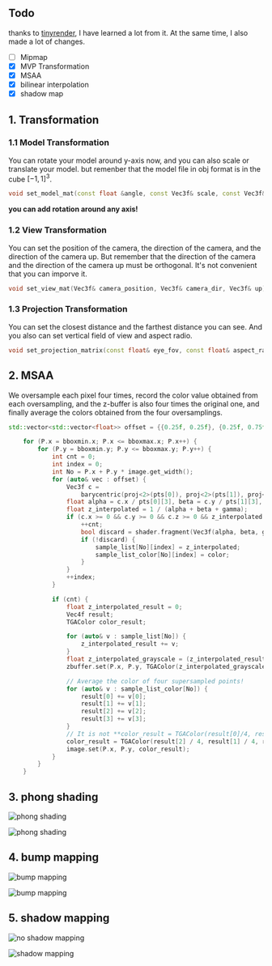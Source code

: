 ## Todo

thanks to [tinyrender](https://github.com/ssloy/tinyrenderer), I have learned a lot from it. At the same time, I also made a lot of changes.

- [ ] Mipmap
- [x] MVP Transformation
- [x] MSAA
- [x] bilinear interpolation
- [x] shadow map

## 1. Transformation

### 1.1 Model Transformation

You can rotate your model around y-axis now, and you can also scale or translate your model. but remenber that the model file in obj format is in the cube $[-1, 1]^{3}$.

```cpp
void set_model_mat(const float &angle, const Vec3f& scale, const Vec3f& translate);
```

**you can add rotation around any axis!**

### 1.2 View Transformation

You can set the position of the camera, the direction of the camera, and the direction of the camera up. But remember that the direction of the camera and the direction of the camera up must be orthogonal. It's not convenient that you can imporve it.

```cpp
void set_view_mat(Vec3f& camera_position, Vec3f& camera_dir, Vec3f& up);
```

### 1.3 Projection Transformation

You can set the closest distance and the farthest distance you can see. And you also can set vertical field of view and aspect radio.

```cpp
void set_projection_matrix(const float& eye_fov, const float& aspect_ratio, const float& zNear, const float& zFar);
```


## 2. MSAA

We oversample each pixel four times, record the color value obtained from each oversampling, and the z-buffer is also four times the original one, and finally average the colors obtained from the four oversamplings.

```cpp
std::vector<std::vector<float>> offset = {{0.25f, 0.25f}, {0.25f, 0.75f}, {0.75f, 0.25f}, {0.75f, 0.75f}};

    for (P.x = bboxmin.x; P.x <= bboxmax.x; P.x++) {
        for (P.y = bboxmin.y; P.y <= bboxmax.y; P.y++) {
            int cnt = 0;
            int index = 0;
            int No = P.x + P.y * image.get_width();
            for (auto& vec : offset) {
                Vec3f c =
                    barycentric(proj<2>(pts[0]), proj<2>(pts[1]), proj<2>(pts[2]), Vec2f(P.x + vec[0], P.y + vec[1]));
                float alpha = c.x / pts[0][3], beta = c.y / pts[1][3], gamma = c.z / pts[2][3];
                float z_interpolated = 1 / (alpha + beta + gamma);
                if (c.x >= 0 && c.y >= 0 && c.z >= 0 && z_interpolated <= sample_list[No][index]) {
                    ++cnt;
                    bool discard = shader.fragment(Vec3f(alpha, beta, gamma), color);
                    if (!discard) {
                        sample_list[No][index] = z_interpolated;
                        sample_list_color[No][index] = color;
                    }
                }
                ++index;
            }

            if (cnt) {
                float z_interpolated_result = 0;
                Vec4f result;
                TGAColor color_result;

                for (auto& v : sample_list[No]) {
                    z_interpolated_result += v;
                }
                float z_interpolated_grayscale = (z_interpolated_result / 4.f - near) / (far - near) * 255.f;
                zbuffer.set(P.x, P.y, TGAColor(z_interpolated_grayscale));

                // Average the color of four supersampled points!
                for (auto& v : sample_list_color[No]) {
                    result[0] += v[0];
                    result[1] += v[1];
                    result[2] += v[2];
                    result[3] += v[3];
                }
                // It is not **color_result = TGAColor(result[0]/4, result[1]/4, result[2]/4, result[3]/4)**.
                color_result = TGAColor(result[2] / 4, result[1] / 4, result[0] / 4, result[3] / 4);
                image.set(P.x, P.y, color_result);
            }
        }
    }
```


## 3. phong shading

![phong shading](./result/diablo3_pose_phong_output.png)

![phong shading](./result/phong_output.png)


## 4. bump mapping

![bump mapping](./result/diablo3_pose_bump_output.png)

![bump mapping](./result/bump_output.png)


## 5. shadow mapping

![no shadow mapping](./result/noshadow_output.png)

![shadow mapping](./result/shadow_output.png)
